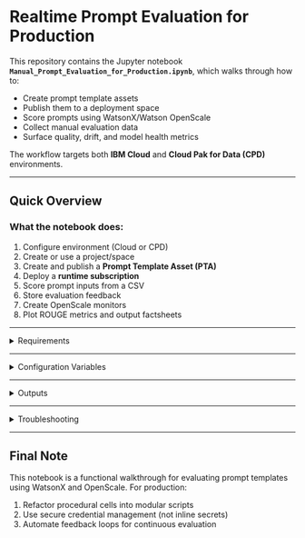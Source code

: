 # Realtime Prompt Evaluation for Production

This repository contains the Jupyter notebook **`Manual_Prompt_Evaluation_for_Production.ipynb`**, which walks through how to:

- Create prompt template assets
- Publish them to a deployment space
- Score prompts using WatsonX/Watson OpenScale
- Collect manual evaluation data
- Surface quality, drift, and model health metrics

The workflow targets both **IBM Cloud** and **Cloud Pak for Data (CPD)** environments.

---

## Quick Overview

### What the notebook does:
1. Configure environment (Cloud or CPD)
2. Create or use a project/space
3. Create and publish a **Prompt Template Asset (PTA)**
4. Deploy a **runtime subscription**
5. Score prompt inputs from a CSV
6. Store evaluation feedback
7. Create OpenScale monitors
8. Plot ROUGE metrics and output factsheets

---

<details>

<summary> Requirements</summary>

- **Python 3.10+**
- **Jupyter Notebook** or JupyterLab


#### Required packages:
```bash
pip install jupyter matplotlib requests ibm-watsonx-ai ibm-watson-openscale ibm-watson-studio-lib ibm-cloud-sdk-core
```

</details>

---

<details> <summary> Configuration Variables </summary>
```

| Variable                  | Default / Placeholder                           | Purpose / Notes                                                                 |
|--------------------------|--------------------------------------------------|----------------------------------------------------------------------------------|
| `use_cpd`                | `False`                                          | Set to `True` for Cloud Pak for Data (CPD), `False` for IBM Cloud.              |
| `IAM_URL`                | `"https://iam.cloud.ibm.com"`                   | IAM endpoint (region-dependent).                                                |
| `DATAPLATFORM_URL`       | `"https://api.dataplatform.cloud.ibm.com"`      | IBM Cloud Data Platform URL.                                                    |
| `SERVICE_URL`            | `"https://aiopenscale.cloud.ibm.com"`           | Watson OpenScale service endpoint.                                              |
| `CLOUD_API_KEY`          | `"<apikey>"`                                     | IBM Cloud API key. **Never commit to Git.**                                     |
| `WML_CREDENTIALS`        | Dict with `url` + `apikey`                      | Machine learning credentials dictionary.                                        |
| `project_id`             | `"<project_id>"`                                 | ID of the project for prompt template assets.                                   |
| `use_existing_space`     | `True`                                           | If `True`, use existing space ID.                                               |
| `existing_space_id`      | `"<space_id>"`                                   | Deployment space ID (if reusing an existing one).                               |
| `space_name`             | `"runtime_evaluation_deployment_space_2"`       | Name of space to create (if not using existing).                                |
| `WML_INSTANCE_NAME`      | `""`                                             | (Optional) WML instance name (for CPD use).                                     |
| `WML_CRN`                | `""`                                             | (Optional) WML CRN (for CPD use).                                               |
| `COS_RESOURCE_CRN`       | `' '`                                            | Cloud Object Storage CRN for space creation.                                    |
| `space_id`               | `existing_space_id`                              | Automatically set from `existing_space_id` or new space.                        |
| `test_data_path`         | `"summarisation.csv"`                            | Path to CSV input for scoring.                                                  |
| `csv_file_path`          | `"summarisation.csv"`                            | Alias for input CSV path.                                                       |
| `prompt_template`        | `name="Summarise input"` + model/task info      | Prompt definition including `model_id` and `task_ids`.                          |
| `verify`                 | `True`                                           | Set to `False` to skip SSL verification (useful in CPD/dev environments).       |
| `version`                | `'2023-07-07'`                                   | API version for model deployment.                                               |
| `DEPLOYMENTS_URL`        | Computed from WML credentials                   | Base URL for WML deployments.                                                   |
| `deployment_id`          | `''`                                             | Populated later; identifies runtime deployment.                                 |
| `scoring_url`            | Computed from deployment/subscription           | Endpoint used for scoring/generation requests.                                  |
| `project_pta_id`         | Set programmatically                             | ID of the stored Prompt Template Asset in the project.                          |
| `space_pta_id`           | Set after publishing PTA                         | ID of the prompt asset in the deployment space.                                 |
| `prod_subscription_id`   | Set after subscription creation                  | ID of the runtime prompt subscription.                                          |
| `feedback_data_set_id`   | Set when dataset is created                      | ID of feedback dataset in OpenScale.                                            |
| `fb_records_count`       | Set after record ingestion                       | Number of records stored in feedback dataset.                                   |
| `mhm_monitor_id`         | Set during monitor creation                      | ID for Model Health monitor.                                                    |
| `drift_monitor_id`       | Set during monitor creation                      | ID for Drift V2 monitor.                                                        |
```
</details>

---
    
<details> <summary>Execution Flow</summary>

```mermaid
flowchart TD
    A[Start Notebook] --> B[Configure Credentials]
    B --> C[Set Project ID]
    C --> D[Select or Create Space]
    D --> E[Generate Access Token]
    E --> F[Create Prompt Template]
    F --> G[Publish to Space]
    G --> H[Create Subscription]
    H --> I[Run Scoring]
    I --> J[Create Monitors & Read Metrics]
    J --> K[Review Results]
```
</details>

---

<details> <summary>Outputs</summary>

```
| Output Variable            | Description                                                                 |
|---------------------------|-----------------------------------------------------------------------------|
| `project_pta_id`          | ID of the prompt template asset stored at the project level.                |
| `space_pta_id`            | ID of the prompt template asset promoted to the target space.               |
| `prod_subscription_id`    | ID of the production subscription created for the prompt.                   |
| `scoring_url`             | Endpoint URL used to send generation/scoring requests to the model.         |
| `feedback_data_set_id`    | ID of the Watson OpenScale dataset used for evaluation/feedback records.    |
| `fb_records_count`        | Number of evaluation records successfully stored in OpenScale.              |
| `mhm_monitor_id`          | ID of the Model Health monitor instance.                                    |
| `drift_monitor_id`        | ID of the Drift V2 monitor instance.                                        |
| `factsheets_url`          | URL linking to runtime factsheets in the Watson Studio / OpenScale UI.     |
```
</details>

---

<details> <summary> Troubleshooting</summary>

```
| Problem                            | Explanation / Fix                                                                 |
|-----------------------------------|-----------------------------------------------------------------------------------|
| **Authentication failures**       | Double-check `CLOUD_API_KEY`, `IAM_URL`, and `use_cpd` settings.                 |
| **Space creation errors**         | Ensure `COS_RESOURCE_CRN` is valid and your IAM user has necessary permissions.   |
| **SSL / cert verification**       | For CPD with self-signed certs, set `verify = False`. Do **not** do this in prod. |
| **Empty feedback dataset**        | Check your CSV file. It must contain the expected fields (e.g., `original_text`). |
| **Scoring issues**                | Confirm `scoring_url` is set correctly and your deployment is active.             |
```
</details>

---

## Final Note

This notebook is a functional walkthrough for evaluating prompt templates using WatsonX and OpenScale. For production:
1. Refactor procedural cells into modular scripts
2. Use secure credential management (not inline secrets)
3. Automate feedback loops for continuous evaluation
